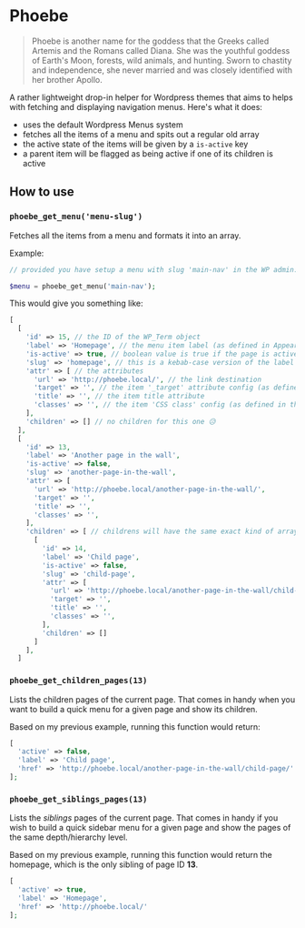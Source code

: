 # Phoebe

> Phoebe is another name for the goddess that the Greeks called Artemis and the Romans called Diana. She was the youthful goddess of Earth's Moon, forests, wild animals, and hunting. Sworn to chastity and independence, she never married and was closely identified with her brother Apollo.​

A rather lightweight drop-in helper for Wordpress themes that aims to helps with
fetching and displaying navigation menus. Here's what it does:

- uses the default Wordpress Menus system
- fetches all the items of a menu and spits out a regular old array
- the active state of the items will be given by a `is-active` key
- a parent item will be flagged as being active if one of its children is active

## How to use

### `phoebe_get_menu('menu-slug')`

Fetches all the items from a menu and formats it into an array.

Example:

```php
// provided you have setup a menu with slug 'main-nav' in the WP admin:

$menu = phoebe_get_menu('main-nav');
```

This would give you something like:

```php
[
  [
    'id' => 15, // the ID of the WP_Term object
    'label' => 'Homepage', // the menu item label (as defined in Appearance > Menus)
    'is-active' => true, // boolean value is true if the page is active (or one of its children is)
    'slug' => 'homepage', // this is a kebab-case version of the label (can be used to slap on a class or a data attribute on a link)
    'attr' => [ // the attributes
      'url' => 'http://phoebe.local/', // the link destination
      'target' => '', // the item '_target' attribute config (as defined in the menu)
      'title' => '', // the item title attribute
      'classes' => '', // the item 'CSS class' config (as defined in the menu)
    ],
    'children' => [] // no children for this one 😥
  ],
  [
    'id' => 13,
    'label' => 'Another page in the wall',
    'is-active' => false,
    'slug' => 'another-page-in-the-wall',
    'attr' => [
      'url' => 'http://phoebe.local/another-page-in-the-wall/',
      'target' => '',
      'title' => '',
      'classes' => '',
    ],
    'children' => [ // childrens will have the same exact kind of array structure
      [
        'id' => 14,
        'label' => 'Child page',
        'is-active' => false,
        'slug' => 'child-page',
        'attr' => [
          'url' => 'http://phoebe.local/another-page-in-the-wall/child-page/',
          'target' => '',
          'title' => '',
          'classes' => '',
        ],
        'children' => []
      ]
    ],
  ]
```

### `phoebe_get_children_pages(13)`

Lists the children pages of the current page. That comes in handy when you want
to build a quick menu for a given page and show its children.

Based on my previous example, running this function would return:

```php
[
  'active' => false,
  'label' => 'Child page',
  'href' => 'http://phoebe.local/another-page-in-the-wall/child-page/'
];
```

### `phoebe_get_siblings_pages(13)`

Lists the *siblings* pages of the current page. That comes in handy if you wish
to build a quick sidebar menu for a given page and show the pages of the same
depth/hierarchy level.

Based on my previous example, running this function would return the homepage,
which is the only sibling of page ID **13**.

```php
[
  'active' => true,
  'label' => 'Homepage',
  'href' => 'http://phoebe.local/'
];
```
